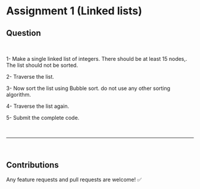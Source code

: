 # Assignment 1 (Linked lists)

## Question

<br>



1- Make a single linked list of integers.  There should be at least 15 nodes,. The list should not be sorted.

2- Traverse the list.

3- Now sort the list using Bubble sort.  do not use any other sorting algorithm.

4- Traverse the list again.

5- Submit the complete code.

<br>

<hr>

<br>

## Contributions

Any feature requests and pull requests are welcome!  :white_check_mark:

